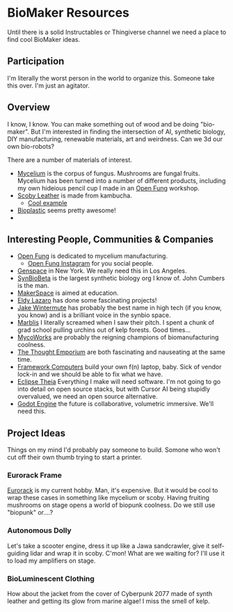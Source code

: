# BioMaker Resources

Until there is a solid Instructables or Thingiverse channel we need a place to find cool BioMaker ideas.

## Participation

I'm literally the worst person in the world to organize this. Someone take this over. I'm just an agitator.

## Overview

I know, I know. You can make something out of wood and be doing "bio-maker". But I'm interested in finding the intersection of AI, synthetic biology, DIY manufacturing, renewable materials, art and weirdness. Can we 3d our own bio-robots?

There are a number of materials of interest.

* [Mycelium](https://en.wikipedia.org/wiki/Mycelium-based_materials) is the corpus of fungus. Mushrooms are fungal fruits. Mycelium has been turned into a number of different products, including my own hideious pencil cup I made in an [Open Fung](https://openfung.org/) workshop.
* [Scoby Leather](https://www.colorado.edu/ecenter/2021/11/04/biomaterials-what-scoby-leather) is made from kambucha.
  * [Cool example](https://www.pratt.edu/work/scoby-project-2/)
* [Bioplastic](https://naturelab.risd.edu/discover/biomaterials-you-can-make-at-home/) seems pretty awesome!
* 

## Interesting People, Communities & Companies

* [Open Fung](https://openfung.org/) is dedicated to mycelium manufacturing.
  * [Open Fung Instagram](https://www.instagram.com/open.fung/) for you social people.
* [Genspace](https://www.genspace.org/) in New York. We really need this in Los Angeles.
* [SynBioBeta](https://www.synbiobeta.com/) is the largest synthetic biology org I know of. John Cumbers is the man.
* [MakerSpace](https://makerspace.com/) is aimed at education.
* [Eldy Lazaro](https://www.eldylazaro.com/?portfolio=diy-electronics-with-mycelium) has done some fascinating projects!
* [Jake Wintermute](https://www.linkedin.com/in/jake-wintermute/) has probably the best name in high tech (if you know, you know) and is a brilliant voice in the synbio space.
* [Marblis](https://marblis.com/stone) I literally screamed when I saw their pitch.  I spent a chunk of grad school pulling urchins out of kelp forests.  Good times...
* [MycoWorks](https://www.mycoworks.com/) are probably the reigning champions of biomanufacturing coolness.
* [The Thought Emporium](https://www.thethoughtemporium.com/) are both fascinating and nauseating at the same time.
* [Framework Computers](https://frame.work/) build your own f(n) laptop, baby. Sick of vendor lock-in and we should be able to fix what we have.
* [Eclipse Theia](https://theia-ide.org/) Everything I make will need software. I'm not going to go into detail on open source stacks, but with Cursor AI being stupidly overvalued, we need an open source alternative.
* [Godot Engine](https://godotengine.org/) the future is collaborative, volumetric immersive.  We'll need this.

## Project Ideas

Things on my mind I'd probably pay someone to build. Somone who won't cut off their own thumb trying to start a printer.

### Eurorack Frame

[Eurorack](https://en.wikipedia.org/wiki/Eurorack) is my current hobby. Man, it's expensive. But it would be cool to wrap these cases in something like mycelium or scoby. Having fruiting mushrooms on stage opens a world of biopunk coolness. Do we still use "biopunk" or....?

### Autonomous Dolly

Let's take a scooter engine, dress it up like a Jawa sandcrawler, give it self-guiding lidar and wrap it in scoby.  C'mon! What are we waiting for? I'll use it to load my amplifiers on stage.

### BioLuminescent Clothing

How about the jacket from the cover of Cyberpunk 2077 made of synth leather and getting its glow from marine algae! I miss the smell of kelp.
